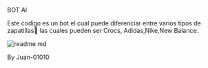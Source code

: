 BOT AI

Este codigo es un bot el cual puede diferenciar entre varios tipos de zapatillas👟 las cuales pueden ser Crocs, Adidas,Nike,New Balance.

![readme md](https://github.com/user-attachments/assets/680dbdfc-d3d8-4c04-925a-840a272401ff)


By Juan-01010
